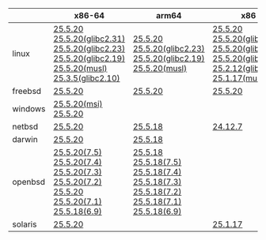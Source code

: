 ||x86-64|arm64|x86|ppc64le|armv7|armel|
| --- | --- | --- | --- | --- | --- | --- |
|linux|[25.5.20](https://github.com/roswell/sbcl_head/releases/download/25.5.20/sbcl-25.5.20-x86-64-linux-binary.tar.bz2)<br />[25.5.20(glibc2.31)](https://github.com/roswell/sbcl_head/releases/download/25.5.20/sbcl-25.5.20-x86-64-linux-glibc2.31-binary.tar.bz2)<br />[25.5.20(glibc2.23)](https://github.com/roswell/sbcl_head/releases/download/25.5.20/sbcl-25.5.20-x86-64-linux-glibc2.23-binary.tar.bz2)<br />[25.5.20(glibc2.19)](https://github.com/roswell/sbcl_head/releases/download/25.5.20/sbcl-25.5.20-x86-64-linux-glibc2.19-binary.tar.bz2)<br />[25.5.20(musl)](https://github.com/roswell/sbcl_head/releases/download/25.5.20/sbcl-25.5.20-x86-64-linux-musl-binary.tar.bz2)<br />[25.3.5(glibc2.10)](https://github.com/roswell/sbcl_head/releases/download/25.3.5/sbcl-25.3.5-x86-64-linux-glibc2.10-binary.tar.bz2)<br />|[25.5.20](https://github.com/roswell/sbcl_head/releases/download/25.5.20/sbcl-25.5.20-arm64-linux-binary.tar.bz2)<br />[25.5.20(glibc2.23)](https://github.com/roswell/sbcl_head/releases/download/25.5.20/sbcl-25.5.20-arm64-linux-glibc2.23-binary.tar.bz2)<br />[25.5.20(glibc2.19)](https://github.com/roswell/sbcl_head/releases/download/25.5.20/sbcl-25.5.20-arm64-linux-glibc2.19-binary.tar.bz2)<br />[25.5.20(musl)](https://github.com/roswell/sbcl_head/releases/download/25.5.20/sbcl-25.5.20-arm64-linux-musl-binary.tar.bz2)<br />|[25.5.20](https://github.com/roswell/sbcl_head/releases/download/25.5.20/sbcl-25.5.20-x86-linux-binary.tar.bz2)<br />[25.5.20(glibc2.31)](https://github.com/roswell/sbcl_head/releases/download/25.5.20/sbcl-25.5.20-x86-linux-glibc2.31-binary.tar.bz2)<br />[25.5.20(glibc2.23)](https://github.com/roswell/sbcl_head/releases/download/25.5.20/sbcl-25.5.20-x86-linux-glibc2.23-binary.tar.bz2)<br />[25.5.20(glibc2.19)](https://github.com/roswell/sbcl_head/releases/download/25.5.20/sbcl-25.5.20-x86-linux-glibc2.19-binary.tar.bz2)<br />[25.2.12(glibc2.10)](https://github.com/roswell/sbcl_head/releases/download/25.2.12/sbcl-25.2.12-x86-linux-glibc2.10-binary.tar.bz2)<br />[25.1.17(musl)](https://github.com/roswell/sbcl_head/releases/download/25.1.17/sbcl-25.1.17-x86-linux-musl-binary.tar.bz2)<br />|[25.5.20](https://github.com/roswell/sbcl_head/releases/download/25.5.20/sbcl-25.5.20-ppc64le-linux-binary.tar.bz2)<br />[25.5.20(glibc2.23)](https://github.com/roswell/sbcl_head/releases/download/25.5.20/sbcl-25.5.20-ppc64le-linux-glibc2.23-binary.tar.bz2)<br />[25.5.20(glibc2.19)](https://github.com/roswell/sbcl_head/releases/download/25.5.20/sbcl-25.5.20-ppc64le-linux-glibc2.19-binary.tar.bz2)<br />|[25.5.18](https://github.com/roswell/sbcl_head/releases/download/25.5.18/sbcl-25.5.18-armv7-linux-binary.tar.bz2)<br />|[25.1.17](https://github.com/roswell/sbcl_head/releases/download/25.1.17/sbcl-25.1.17-armel-linux-binary.tar.bz2)<br />|
|freebsd|[25.5.20](https://github.com/roswell/sbcl_head/releases/download/25.5.20/sbcl-25.5.20-x86-64-freebsd-binary.tar.bz2)<br />|[25.5.20](https://github.com/roswell/sbcl_head/releases/download/25.5.20/sbcl-25.5.20-arm64-freebsd-binary.tar.bz2)<br />|[25.5.20](https://github.com/roswell/sbcl_head/releases/download/25.5.20/sbcl-25.5.20-x86-freebsd-binary.tar.bz2)<br />||||
|windows|[25.5.20(msi)](https://github.com/roswell/sbcl_head/releases/download/25.5.20/sbcl-25.5.20-x86-64-windows-binary.msi)<br />[25.5.20](https://github.com/roswell/sbcl_head/releases/download/25.5.20/sbcl-25.5.20-x86-64-windows-binary.tar.bz2)<br />||||||
|netbsd|[25.5.20](https://github.com/roswell/sbcl_head/releases/download/25.5.20/sbcl-25.5.20-x86-64-netbsd-binary.tar.bz2)<br />|[25.5.18](https://github.com/roswell/sbcl_head/releases/download/25.5.18/sbcl-25.5.18-arm64-netbsd-binary.tar.bz2)<br />|[24.12.7](https://github.com/roswell/sbcl_head/releases/download/24.12.7/sbcl-24.12.7-x86-netbsd-binary.tar.bz2)<br />||||
|darwin|[25.5.20](https://github.com/roswell/sbcl_head/releases/download/25.5.20/sbcl-25.5.20-x86-64-darwin-binary.tar.bz2)<br />|[25.5.18](https://github.com/roswell/sbcl_head/releases/download/25.5.18/sbcl-25.5.18-arm64-darwin-binary.tar.bz2)<br />|||||
|openbsd|[25.5.20(7.5)](https://github.com/roswell/sbcl_head/releases/download/25.5.20/sbcl-25.5.20-x86-64-openbsd-7.5-binary.tar.bz2)<br />[25.5.20(7.4)](https://github.com/roswell/sbcl_head/releases/download/25.5.20/sbcl-25.5.20-x86-64-openbsd-7.4-binary.tar.bz2)<br />[25.5.20(7.3)](https://github.com/roswell/sbcl_head/releases/download/25.5.20/sbcl-25.5.20-x86-64-openbsd-7.3-binary.tar.bz2)<br />[25.5.20(7.2)](https://github.com/roswell/sbcl_head/releases/download/25.5.20/sbcl-25.5.20-x86-64-openbsd-7.2-binary.tar.bz2)<br />[25.5.20](https://github.com/roswell/sbcl_head/releases/download/25.5.20/sbcl-25.5.20-x86-64-openbsd-binary.tar.bz2)<br />[25.5.20(7.1)](https://github.com/roswell/sbcl_head/releases/download/25.5.20/sbcl-25.5.20-x86-64-openbsd-7.1-binary.tar.bz2)<br />[25.5.18(6.9)](https://github.com/roswell/sbcl_head/releases/download/25.5.18/sbcl-25.5.18-x86-64-openbsd-6.9-binary.tar.bz2)<br />|[25.5.18](https://github.com/roswell/sbcl_head/releases/download/25.5.18/sbcl-25.5.18-arm64-openbsd-binary.tar.bz2)<br />[25.5.18(7.5)](https://github.com/roswell/sbcl_head/releases/download/25.5.18/sbcl-25.5.18-arm64-openbsd-7.5-binary.tar.bz2)<br />[25.5.18(7.4)](https://github.com/roswell/sbcl_head/releases/download/25.5.18/sbcl-25.5.18-arm64-openbsd-7.4-binary.tar.bz2)<br />[25.5.18(7.3)](https://github.com/roswell/sbcl_head/releases/download/25.5.18/sbcl-25.5.18-arm64-openbsd-7.3-binary.tar.bz2)<br />[25.5.18(7.2)](https://github.com/roswell/sbcl_head/releases/download/25.5.18/sbcl-25.5.18-arm64-openbsd-7.2-binary.tar.bz2)<br />[25.5.18(7.1)](https://github.com/roswell/sbcl_head/releases/download/25.5.18/sbcl-25.5.18-arm64-openbsd-7.1-binary.tar.bz2)<br />[25.5.18(6.9)](https://github.com/roswell/sbcl_head/releases/download/25.5.18/sbcl-25.5.18-arm64-openbsd-6.9-binary.tar.bz2)<br />|||||
|solaris|[25.5.20](https://github.com/roswell/sbcl_head/releases/download/25.5.20/sbcl-25.5.20-x86-64-solaris-binary.tar.bz2)<br />||[25.1.17](https://github.com/roswell/sbcl_head/releases/download/25.1.17/sbcl-25.1.17-x86-solaris-binary.tar.bz2)<br />||||
